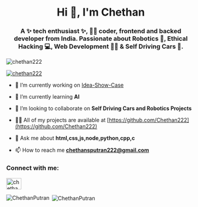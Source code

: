 <h1 align="center">Hi 👋, I'm Chethan</h1>
<h3 align="center">A ✨ tech enthusiast ✨, 🧑‍💻 coder, frontend and backed developer from India. Passionate about Robotics 🤖, Ethical Hacking 💻, Web Development 🧑‍💻 & Self Driving Cars 🚗.</h3>

<p align="left"> <img src="https://komarev.com/ghpvc/?username=chethan222&label=Profile%20views&color=0e75b6&style=flat" alt="chethan222" /> </p>

<p align="left"> <a href="https://github.com/ryo-ma/github-profile-trophy"><img src="https://github-profile-trophy.vercel.app/?username=chethan222" alt="chethan222" /></a> </p>

- 🔭 I’m currently working on [Idea-Show-Case](https://github.com/Chethan222/Idea-Show-Case)

- 🌱 I’m currently learning **AI**

- 👯 I’m looking to collaborate on **Self Driving Cars and Robotics Projects**

- 👨‍💻 All of my projects are available at [https://github.com/Chethan222](https://github.com/Chethan222)

- 💬 Ask me about **html,css,js,node,python,cpp,c**

- 📫 How to reach me **chethansputran222@gmail.com**



<h3 align="left">Connect with me:</h3>
<p align="left">
<a href="https://linkedin.com/in/chethan-putran-4958001a4" target="blank"><img align="center" src="https://raw.githubusercontent.com/rahuldkjain/github-profile-readme-generator/master/src/images/icons/Social/linked-in-alt.svg" alt="chethan-putran-4958001a4" height="30" width="40" /></a>
</p>

<p><img align="left" src="https://github-readme-stats.vercel.app/api/top-langs?username=ChethanPutran&show_icons=true&locale=en&layout=compact" alt="ChethanPutran" /></p>

<p>&nbsp;<img align="center" src="https://github-readme-stats.vercel.app/api?username=ChethanPutran&show_icons=true&locale=en" alt="ChethanPutran" /></p>
